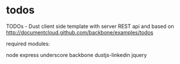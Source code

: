 todos
=====

TODOs - Dust client side template with server REST api and based on http://documentcloud.github.com/backbone/examples/todos

required modules:

  node
	express
	underscore
	backbone
	dustjs-linkedin
	jquery
